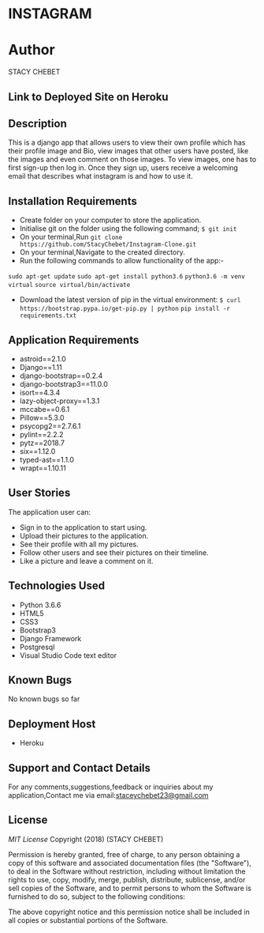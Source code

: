# INSTAGRAM

# Author
STACY CHEBET

## Link to Deployed Site on Heroku


## Description
This is a django app that allows users to view their own profile which has their profile image and Bio, view images that other users have posted, like the images and even comment on those images. To view images, one has to first sign-up then log in. Once they sign up, users receive a welcoming email that describes what instagram is and how to use it.
## Installation Requirements
- Create folder on your computer to store the application.
- Initialise git on the folder using the following command;
    `$ git init`
- On your terminal,Run `git clone https://github.com/StacyChebet/Instagram-Clone.git`
- On your terminal,Navigate to the created directory.
- Run the following commands to allow functionality of the app:-

`sudo apt-get update`
`sudo apt-get install python3.6`
`python3.6 -m venv virtual`
`source virtual/bin/activate`
- Download the latest version of pip in the virtual environment: `$ curl https://bootstrap.pypa.io/get-pip.py | python`
`pip install -r requirements.txt`

## Application Requirements
- astroid==2.1.0
- Django==1.11
- django-bootstrap==0.2.4
- django-bootstrap3==11.0.0
- isort==4.3.4
- lazy-object-proxy==1.3.1
- mccabe==0.6.1
- Pillow==5.3.0
- psycopg2==2.7.6.1
- pylint==2.2.2
- pytz==2018.7
- six==1.12.0
- typed-ast==1.1.0
- wrapt==1.10.11




## User Stories
The application user can:
- Sign in to the application to start using.
- Upload their pictures to the application.
- See their profile with all my pictures.
- Follow other users and see their pictures on their timeline.
- Like a picture and leave a comment on it.

## Technologies Used
- Python 3.6.6
- HTML5
- CSS3
- Bootstrap3
- Django Framework
- Postgresql
- Visual Studio Code text editor

## Known Bugs
No known bugs so far

## Deployment Host
- Heroku

## Support and Contact Details
For any comments,suggestions,feedback or inquiries about my application,Contact me via email:staceychebet23@gmail.com


## License
*MIT License*
Copyright (2018) (STACY CHEBET)

Permission is hereby granted, free of charge, to any person obtaining a copy of this software and associated documentation files (the "Software"), to deal in the Software without restriction, including without limitation the rights to use, copy, modify, merge, publish, distribute, sublicense, and/or sell copies of the Software, and to permit persons to whom the Software is furnished to do so, subject to the following conditions:

The above copyright notice and this permission notice shall be included in all copies or substantial portions of the Software.
